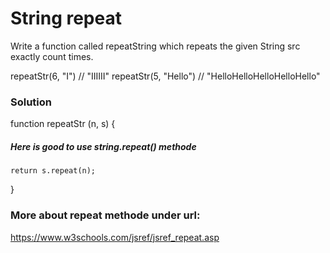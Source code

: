 # String repeat

Write a function called repeatString which repeats the given String src exactly count times.

repeatStr(6, "I") // "IIIIII"
repeatStr(5, "Hello") // "HelloHelloHelloHelloHello"

### Solution

function repeatStr (n, s) {

##### Here is good to use string.repeat() methode

    return s.repeat(n);

}

### More about repeat methode under url:

https://www.w3schools.com/jsref/jsref_repeat.asp
